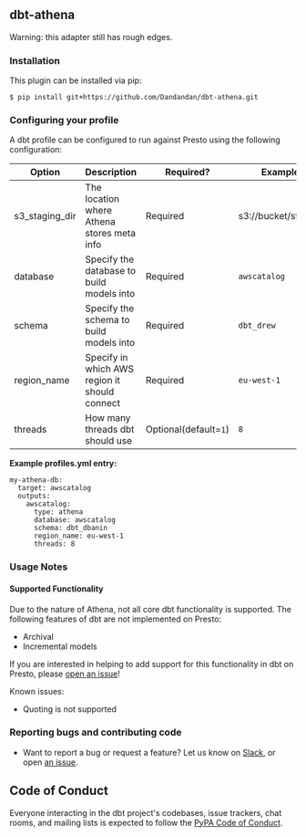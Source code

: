 ## dbt-athena

Warning: this adapter still has rough edges.

### Installation
This plugin can be installed via pip:
```
$ pip install git+https://github.com/Dandandan/dbt-athena.git
```

### Configuring your profile

A dbt profile can be configured to run against Presto using the following configuration:

| Option  | Description                                        | Required?               | Example                  |
|---------|----------------------------------------------------|-------------------------|--------------------------|
| s3_staging_dir  | The location where Athena stores meta info | Required  | s3://bucket/staging |
| database  | Specify the database to build models into | Required  | `awscatalog` |
| schema  | Specify the schema to build models into | Required | `dbt_drew` |
| region_name | Specify in which AWS region it should connect | Required | `eu-west-1` |
| threads    | How many threads dbt should use | Optional(default=`1`) | `8` |


**Example profiles.yml entry:**
```
my-athena-db:
  target: awscatalog
  outputs:
    awscatalog:
      type: athena
      database: awscatalog
      schema: dbt_dbanin
      region_name: eu-west-1
      threads: 8
```

### Usage Notes

#### Supported Functionality
Due to the nature of Athena, not all core dbt functionality is supported.
The following features of dbt are not implemented on Presto:
- Archival
- Incremental models


If you are interested in helping to add support for this functionality in dbt on Presto, please [open an issue](https://github.com/Dandandan/dbt-athena/issues/new)!

Known issues:

- Quoting is not supported

### Reporting bugs and contributing code

-   Want to report a bug or request a feature? Let us know on [Slack](http://slack.getdbt.com/), or open [an issue](https://github.com/Dandandan/dbt-athena/issues/new).

## Code of Conduct

Everyone interacting in the dbt project's codebases, issue trackers, chat rooms, and mailing lists is expected to follow the [PyPA Code of Conduct](https://www.pypa.io/en/latest/code-of-conduct/).
